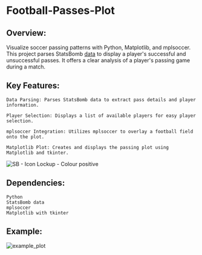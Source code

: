 # Football-Passes-Plot

## Overview:

Visualize soccer passing patterns with Python, Matplotlib, and mplsoccer. This project parses StatsBomb [data](https://github.com/statsbomb/open-data/)  to display a player's successful and unsuccessful passes. It offers a clear analysis of a player's passing game during a match.

## Key Features:

    Data Parsing: Parses StatsBomb data to extract pass details and player information.

    Player Selection: Displays a list of available players for easy player selection.

    mplsoccer Integration: Utilizes mplsoccer to overlay a football field onto the plot.

    Matplotlib Plot: Creates and displays the passing plot using Matplotlib and tkinter.

![SB - Icon Lockup - Colour positive](https://github.com/gharazka/Football-Passes-Plot/assets/148285170/81ed686c-782d-4eaf-b574-9e9870265716)

## Dependencies:

    Python
    StatsBomb data
    mplsoccer
    Matplotlib with tkinter

## Example:

![example_plot](https://github.com/gharazka/Football-Passes-Plot/assets/148285170/7ded7d94-7fb0-49ce-9022-b6b8db9a0681)

